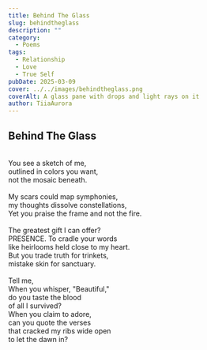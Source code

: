 ```yaml
---
title: Behind The Glass
slug: behindtheglass
description: ""
category:
  - Poems
tags:
  - Relationship
  - Love
  - True Self
pubDate: 2025-03-09
cover: ../../images/behindtheglass.png
coverAlt: A glass pane with drops and light rays on it
author: TiiaAurora
---
```


## Behind The Glass

</br>
You see a sketch of me,</br>
outlined in colors you want,</br>
not the mosaic beneath.</br>
</br>
My scars could map symphonies,</br>
my thoughts dissolve constellations,</br>
Yet you praise the frame and not the fire.</br>
</br>
The greatest gift I can offer?</br>
PRESENCE. To cradle your words</br>
like heirlooms held close to my heart.</br>
But you trade truth for trinkets,</br>
mistake skin for sanctuary.</br>
</br>
Tell me,</br>
When you whisper, "Beautiful,"</br>
do you taste the blood</br>
of all I survived?</br>
When you claim to adore,</br>
can you quote the verses</br>
that cracked my ribs wide open</br>
to let the dawn in?</br>
</br></br>
